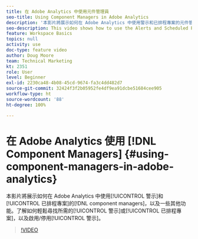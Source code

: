 ```yaml
---
title: 在 Adobe Analytics 中使用元件管理員
seo-title: Using Component Managers in Adobe Analytics
description: '本影片將展示如何在 Adobe Analytics 中使用警示和已排程專案的元件管理員，以及一些其他功能。了解如何輕鬆尋找所需的警示或已排程專案，以及啟用/停用警示。 '
seo-description: This video shows how to use the Alerts and Scheduled Projects component managers in Adobe Analytics, along with some additional features. Learn how to easily find the Alert or Scheduled Project you’re looking for as well as Enable/Disable Alerts.
feature: Workspace Basics
topics: null
activity: use
doc-type: feature video
author: Doug Moore
team: Technical Marketing
kt: 2351
role: User
level: Beginner
exl-id: 2230ca48-4b08-45cd-9674-fa3c4dd482d7
source-git-commit: 32424f3f2b05952fe4df9ea91dcbe51684cee905
workflow-type: ht
source-wordcount: '88'
ht-degree: 100%

---
```


# 在 Adobe Analytics 使用 [!DNL Component Managers] {#using-component-managers-in-adobe-analytics}

本影片將展示如何在 Adobe Analytics 中使用[!UICONTROL 警示]和[!UICONTROL 已排程專案]的[!DNL component managers]，以及一些其他功能。了解如何輕鬆尋找所需的[!UICONTROL 警示]或[!UICONTROL 已排程專案]，以及啟用/停用[!UICONTROL 警示]。

>[!VIDEO](https://video.tv.adobe.com/v/24068/?quality=12)
